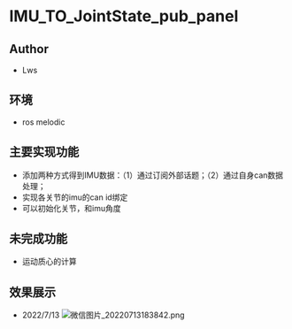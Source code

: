# IMU_TO_JointState_pub_panel

## Author
* Lws

## 环境
* ros melodic 

## 主要实现功能
* 添加两种方式得到IMU数据：（1）通过订阅外部话题；（2）通过自身can数据处理；
* 实现各关节的imu的can id绑定
* 可以初始化关节，和imu角度

## 未完成功能
* 运动质心的计算

## 效果展示
* 2022/7/13
![微信图片_20220713183842.png](https://s2.loli.net/2022/07/13/FkNXBgSY3HIZlAG.png)